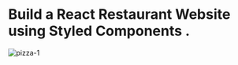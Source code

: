 # Build a React Restaurant Website using Styled Components .

![pizza-1](https://user-images.githubusercontent.com/47826357/135895563-93d4c867-9dd7-4af9-a5d6-da5dabfcc92e.png)
